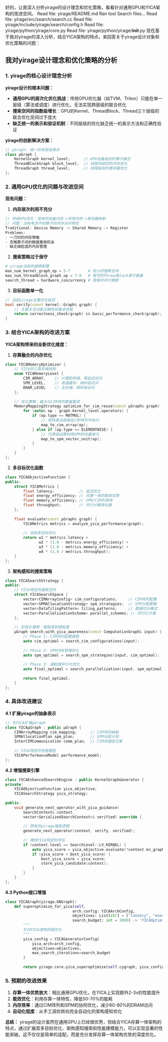 好的，让我深入分析yirage的设计理念和优化策略，看看针对通用GPU和YICA架构的改进空间。
Read file: yirage/README.md
Ran tool
Search files...
Read file: yirage/src/search/search.cc
Read file: yirage/include/yirage/search/config.h
Read file: yirage/python/yirage/core.py
Read file: yirage/python/yirage/__init__.py
现在基于我对yirage的深入分析，结合YICA架构的特点，来回答关于yirage设计对象和优化策略的问题：

## 我对yirage设计理念和优化策略的分析

### 1. **yirage的核心设计理念分析**

**yirage设计的根本问题：**
- **通用GPU的层次化优化挑战**：传统GPU优化器（如TVM、Triton）只能在单一层级（算法或调度）进行优化，无法实现跨层级的联合优化
- **搜索空间的指数级增长**：GPU的Kernel、ThreadBlock、Thread三个层级的联合优化空间过于庞大
- **缺乏统一的表示和验证机制**：不同层级的优化缺乏统一的表示方法和正确性验证

**yirage的创新解决方案：**
```cpp
// μGraph: 统一的多层级表示
class μGraph {
    KernelGraph kernel_level;      // GPU设备级别的算子融合
    ThreadBlockGraph block_level;  // 线程块级别的内存优化  
    ThreadGraph thread_level;      // 线程级别的寄存器优化
};
```

### 2. **通用GPU优化的问题与改进空间**

**现有问题：**

1. **内存层次利用不充分**
```cpp
// 传统GPU优化：简单的设备内存->共享内存->寄存器映射
// 问题：没有考虑不同算子的内存访问特性
Traditional: Device Memory -> Shared Memory -> Register
Problems: 
- 一刀切的内存策略
- 忽略算子间的数据重用机会
- 缺乏细粒度的内存管理
```

2. **搜索策略过于保守**
```python
# yirage当前的搜索配置
max_num_kernel_graph_op = 5-7        # 较小的搜索空间
max_num_threadblock_graph_op = 7-9   # 保守的ThreadBlock算子数量
search_thread = hardware_concurrency # 简单的并行搜索
```

3. **目标函数单一化**
```cpp
// 当前yirage主要优化延迟
bool verify(const kernel::Graph& graph) {
    // 主要关注功能正确性和基本性能
    return correctness_check(graph) && basic_performance_check(graph);
}
```

### 3. **结合YICA架构的改进方案**

**YICA架构带来的全新优化维度：**

1. **存算融合的内存优化**
```cpp
class YICAMemoryOptimizer {
    // YICA的三层存储结构
    enum YICAMemoryLevel {
        CIM_ARRAY,    // 计算即存储，零延迟访问
        SPM_LEVEL,    // 高速缓存，纳秒级访问
        DRAM_LEVEL    // 主存储，微秒级访问
    };
    
    // 优化策略：最大化CIM阵列数据重用
    MemoryMappingStrategy optimize_for_cim_reuse(const μGraph& graph) {
        for (auto& op : graph.kernel_level.operators) {
            if (op.type == MATMUL) {
                // 矩阵乘法直接在CIM阵列中执行
                map_to_cim_array(op);
            } else if (op.type == ELEMENTWISE) {
                // 元素级运算利用SPM的向量单元
                map_to_spm_vector_unit(op);
            }
        }
    }
};
```

2. **多目标优化函数**
```cpp
class YICAObjectiveFunction {
public:
    struct YICAMetrics {
        float latency;           // 延迟优化
        float energy_efficiency; // 存算一体的能效优势
        float memory_efficiency; // SPM/CIM利用率
        float throughput;        // 并行计算吞吐量
    };
    
    float evaluate(const μGraph& graph) {
        YICAMetrics metrics = analyze_yica_performance(graph);
        
        // 加权多目标优化
        return w1 * metrics.latency + 
               w2 * (1.0 - metrics.energy_efficiency) +
               w3 * (1.0 - metrics.memory_efficiency) +
               w4 * (1.0 / metrics.throughput);
    }
};
```

3. **架构感知的搜索策略**
```cpp
class YICASearchStrategy {
public:
    // YICA特定的搜索空间
    struct YICASearchSpace {
        vector<CIMArrayConfig> cim_configurations;     // CIM阵列配置
        vector<SPMAllocationStrategy> spm_strategies;  // SPM分配策略
        vector<DataTilingPattern> tiling_patterns;     // 数据切分模式
        vector<ParallelizationScheme> parallel_schemes; // 并行化方案
    };
    
    // 阶段化搜索：粗粒度到细粒度
    μGraph search_with_yica_awareness(const ComputationGraph& input) {
        // Phase 1: CIM阵列配置搜索
        auto cim_optimal = search_cim_configurations(input);
        
        // Phase 2: SPM内存管理优化
        auto spm_optimal = search_spm_strategies(input, cim_optimal);
        
        // Phase 3: 细粒度并行化优化
        auto final_optimal = search_parallelization(input, spm_optimal);
        
        return final_optimal;
    }
};
```

### 4. **具体改进建议**

**4.1 扩展yirage的抽象表示**
```cpp
// 为YICA扩展μGraph
class YICAμGraph : public μGraph {
    CIMArrayMapping cim_mapping;      // CIM阵列映射
    SPMAllocationPlan spm_plan;       // SPM分配计划
    InterCIMCommunication comm_plan;  // CIM间通信方案
    
    // YICA特定的性能模型
    YICAPerformanceModel performance_model;
};
```

**4.2 增强搜索引擎**
```cpp
class YICAEnhancedSearchEngine : public KernelGraphGenerator {
private:
    YICAObjectiveFunction yica_objective;
    YICASearchStrategy yica_strategy;
    
public:
    void generate_next_operator_with_yica_guidance(
        SearchContext& context,
        vector<SerializedSearchContext>& verified) override {
        
        // 原有的yirage搜索逻辑
        generate_next_operator(context, verify, verified);
        
        // 增加YICA特定的评估
        if (context.level == SearchLevel::LV_KERNEL) {
            auto yica_score = yica_objective.evaluate(*context.kn_graph);
            if (yica_score < best_yica_score) {
                best_yica_score = yica_score;
                store_yica_candidate(context);
            }
        }
    }
};
```

**4.3 Python接口增强**
```python
class YICAGraph(yirage.KNGraph):
    def superoptimize_for_yica(self, 
                              arch_config: YICAArchConfig,
                              objectives: List[str] = ["latency", "energy"],
                              search_budget: int = 2000) -> 'YICAOptimizedGraph':
        """
        针对YICA架构的超优化
        """
        yica_config = YICAGeneratorConfig(
            yica_arch=arch_config,
            objectives=objectives,
            max_search_iterations=search_budget
        )
        
        return yirage.core.yica_superoptimize(self.cygraph, yica_config)
```

### 5. **预期的改进效果**

1. **存算一体优势放大**：相比通用GPU优化，在YICA上实现额外2-3x的性能提升
2. **能效优化**：利用存算一体特性，降低50-70%的能耗
3. **内存效率**：通过CIM阵列和SPM的协同优化，减少60-80%的DRAM访问
4. **自动化程度**：从手工调优转向完全自动化的架构感知优化

**总结：** yirage的设计虽然在通用GPU上已经很优秀，但结合YICA存算一体架构的特点，通过扩展其多目标优化、架构感知搜索和性能建模能力，可以实现显著的性能突破。这不仅仅是简单的适配，而是充分发挥存算一体架构优势的深度优化。